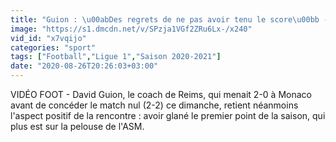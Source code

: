 ```yaml
---
title: "Guion : \u00abDes regrets de ne pas avoir tenu le score\u00bb - Foot - L1 - Reims"
image: "https://s1.dmcdn.net/v/SPzja1VGf2ZRu6Lx-/x240"
vid_id: "x7vqijo"
categories: "sport"
tags: ["Football","Ligue 1","Saison 2020-2021"]
date: "2020-08-26T20:26:03+03:00"
---
```

VIDÉO FOOT - David Guion, le coach de Reims, qui menait 2-0 à Monaco avant de concéder le match nul (2-2) ce dimanche, retient néanmoins l'aspect positif de la rencontre : avoir glané le premier point de la saison, qui plus est sur la pelouse de l'ASM.
